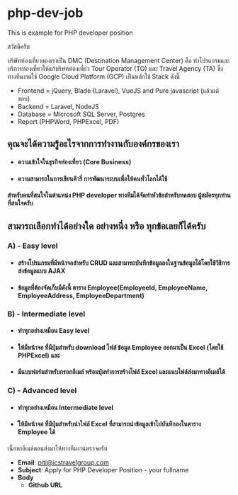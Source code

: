# php-dev-job
This is example for PHP developer position

สวัสดีครับ

บริษัทท่องเที่ยวของเราเป็น DMC (Destination Management Center) คือ ทำโปรแกรมและบริการท่องเที่ยวให้แก้บริษํทท่องเที่ยว Tour Operator (TO) และ Travel Agency (TA) ซึ่งทางทีมงานใช้ Google Cloud Platform (GCP) เป็นหลักใช้ Stack ดังนี้

- Frontend = jQuery, Blade (Laravel), VueJS and Pure javascript (แล้วแต่ชอบ)
- Backend = Laravel, NodeJS
- Database = Microsoft SQL Server, Postgres
- Report (PHPWord, PHPExcel, PDF)

## คุณจะได้ความรู้อะไรจากการทำงานกับองค์กรของเรา
- #### ความเข้าใจในธุรกิจท่องเที่ยว (Core Business)
- #### ความสามารถในการเขียนคิวรี่ การพัฒนาระบบเพื่อให้คนทั่วโลกได้ใช้

#### สำหรับคนที่สนใจในตำแหน่ง PHP developer ทางทีมได้จัดทำหัวข้อสำหรับทดสอบ ผู้สมัครทุกท่านที่สนใจครับ 

## สามารถเลือกทำได้อย่างใด อย่างหนึ่ง หรือ ทุกข้อเลยก็ได้ครับ ##
### A) - Easy level
- #### สร้างโปรแกรมที่มีหน้าจอสำหรับ CRUD และสามารถบันทึกข้อมูลลงในฐานข้อมูลได้โดยใช้วิธีการส่งข้อมูลแบบ AJAX
- #### ข้อมูลที่ต้องจัดเก็บมีดังนี้ ตาราง Employee(EmployeeId, EmployeeName, EmployeeAddress, EmployeeDepartment)
### B) - Intermediate level
- #### ทำทุกอย่างเหมือน Easy level
- #### ให้มีหน้าจอ ที่มีปุ่มสำหรับ download ไฟล์ ข้อมูล Employee ออกมาเป็น Excel (โดยใช้ PHPExcel) และ
- #### มีแบบฟอร์มสำหรับกรอกอีเมล์ พร้อมปุ่มทำการสร้างไฟล์ Excel และแนบไฟล์ส่งมาทางอีเมล์ได้
### C) - Advanced level
- #### ทำทุกอย่างเหมือน Intermediate level
- #### ่ให้มีหน้าจอ ที่มีปุ่มสำหรับนำไฟล์ Excel ที่สามารถนำข้อมูลเข้าไปบันทึกลงในตาราง Employee ได้

เนื้อหาอีเมล์ตอนส่งมาให้ทางทีมงานตรวจครับ
* **Email**: piti@icstravelgroup.com
* **Subject**: Apply for PHP Developer Position - your fullname
* **Body**
  * **Github URL**
